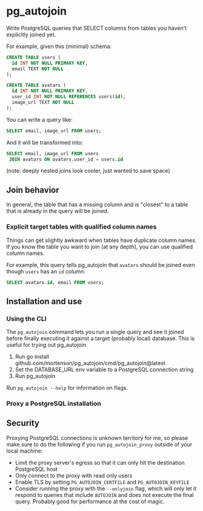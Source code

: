 # pg_autojoin

Write PostgreSQL queries that SELECT columns from tables you haven't explicitly
joined yet.

For example, given this (minimal) schema:

```sql
CREATE TABLE users (
  id INT NOT NULL PRIMARY KEY,
  email TEXT NOT NULL
);

CREATE TABLE avatars (
  id INT NOT NULL PRIMARY KEY,
  user_id INT NOT NULL REFERENCES users(id),
  image_url TEXT NOT NULL
);
```

You can write a query like:

```sql
SELECT email, image_url FROM users;
```

And it will be transformed into:

```sql
SELECT email, image_url FROM users
 JOIN avatars ON avatars.user_id = users.id
```

(note: deeply nested joins look cooler, just wanted to save space)

## Join behavior

In general, the table that has a missing column and is "closest" to a table
that is already in the query will be joined.

### Explicit target tables with qualified column names

Things can get slightly awkward when tables have duplicate column names. If you
know the table you want to join (at any depth), you can use qualified column
names.

For example, this query tells pg_autojoin that `avatars` should be joined even
though `users` has an `id` column:

```sql
SELECT avatars.id, email FROM users;
```

## Installation and use

### Using the CLI

The `pg_autojoin` command lets you run a single query and see it joined before
finally executing it against a target (probably local) database. This is useful
for trying out pg_autojoin.

1. Run go install github.com/mortenson/pg_autojoin/cmd/pg_autojoin@latest
2. Set the DATABASE_URL env variable to a PostgreSQL connection string
3. Run pg_autojoin <your query>

Run `pg_autojoin --help` for information on flags.

### Proxy a PostgreSQL installation



## Security

Proxying PostgreSQL connections is unknown territory for me, so please make
sure to do the following if you run `pg_autojoin_proxy` outside of your local
machine:

- Limit the proxy server's egress so that it can only hit the destination
PostgreSQL host
- Only connect to the proxy with read only users
- Enable TLS by setting `PG_AUTOJOIN_CERTFILE` and `PG_AUTOJOIN_KEYFILE`
- Consider running the proxy with the `--onlyjoin` flag, which will only let it
respond to queries that include `AUTOJOIN` and does not execute the final
query. Probably good for performance at the cost of magic.

